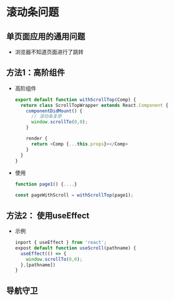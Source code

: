 # 滚动条问题

## 单页面应用的通用问题

+ 浏览器不知道页面进行了跳转

## 方法1：高阶组件

+ 高阶组件

  ```js
  export default function withScrollTop(Comp) {
    return class ScrollTopWrapper extends React.Component {
      componentDidMount() {
        // 滚动条复原
        window.scrollTo(0,0);
      }

      render {
        return <Comp {...this.props}></Comp>
      }
    }
  }
  ```

+ 使用

  ```js
  function page1() {....}

  const pageWithScroll = withScrollTop(page1);
  ```

## 方法2： 使用useEffect

+ 示例

  ```js
  inport { useEffect } from 'react';
  expost default function useScroll(pathname) {
    useEffect(() => {
      window.scrollTo(0,0);
    },[pathname])
  }
  ```

## 导航守卫
